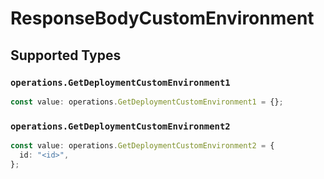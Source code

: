 # ResponseBodyCustomEnvironment


## Supported Types

### `operations.GetDeploymentCustomEnvironment1`

```typescript
const value: operations.GetDeploymentCustomEnvironment1 = {};
```

### `operations.GetDeploymentCustomEnvironment2`

```typescript
const value: operations.GetDeploymentCustomEnvironment2 = {
  id: "<id>",
};
```

